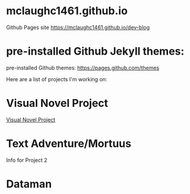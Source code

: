 # mclaughc1461.github.io

Github Pages site https://mclaughc1461.github.io/dev-blog

pre-installed Github Jekyll themes: 
=======
pre-installed Github themes: https://pages.github.com/themes

Here are a list of projects I'm working on:
# Visual Novel Project
<a href="https://github.com/CiaraM100104/CTS-285-VN"> Visual Novel Project</a>
# Text Adventure/Mortuus
Info for Project 2

# Dataman

